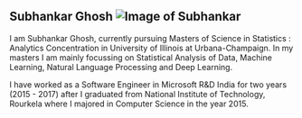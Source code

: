 ## Subhankar Ghosh ![Image of Subhankar](https://github.com/subhankar-ghosh/subhankar-ghosh.github.io/blob/master/_images/Subhankar_Image.jpg)

I am Subhankar Ghosh, currently pursuing Masters of Science in Statistics : Analytics Concentration in University of Illinois at Urbana-Champaign. In my masters I am mainly focussing on Statistical Analysis of Data, Machine Learning, Natural Language Processing and Deep Learning.

I have worked as a Software Engineer in Microsoft R&D India for two years (2015 - 2017) after I graduated from National Institute of Technology, Rourkela where I majored in Computer Science in the year 2015.
